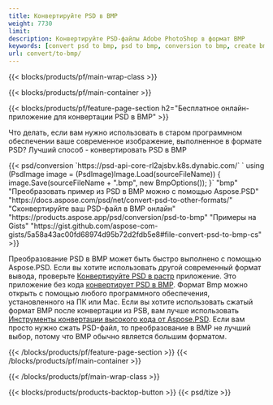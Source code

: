 ```yaml
---
title: Конвертируйте PSD в BMP
weight: 7730
limit: 
description: Конвертируйте PSD-файлы Adobe PhotoShop в формат BMP
keywords: [convert psd to bmp, psd to bmp, conversion to bmp, create bmp from psd, print psd as bmp]
url: convert/to-bmp/
---
```


{{< blocks/products/pf/main-wrap-class >}}

{{< blocks/products/pf/main-container >}}

{{< blocks/products/pf/feature-page-section h2="Бесплатное онлайн-приложение для конвертации PSD в BMP" >}}
<p>Что делать, если вам нужно использовать в старом программном обеспечении ваше современное изображение, выполненное в формате PSD? Лучший способ - конвертировать PSD в BMP</p>
{{< psd/conversion `https://psd-api-core-rl2ajsbv.k8s.dynabic.com/` 
`    using (PsdImage image = (PsdImage)Image.Load(sourceFileName))
    {
        image.Save(sourceFileName + ".bmp",  new BmpOptions());
    }` 
	"bmp" "Преобразовать пример из PSD в BMP можно с помощью Aspose.PSD"  "https://docs.aspose.com/psd/net/convert-psd-to-other-formats/" "Сконвертируйте ваш PSD-файл в BMP онлайн" "https://products.aspose.app/psd/conversion/psd-to-bmp" "Примеры на Gists" "https://gist.github.com/aspose-com-gists/5a58a43ac00fd68974d95b72d2fdb5e8#file-convert-psd-to-bmp-cs" >}}
<p>Преобразование PSD в BMP может быть быстро выполнено с помощью Aspose.PSD. Если вы хотите использовать другой современный формат вывода, проверьте <a href="/psd/convert">Конвертируйте PSD в растр</a> приложение. Это приложение без кода <a href="/psd/convert/to-bmp">конвертирует PSD в BMP</a>. Формат Bmp можно открыть с помощью любого программного обеспечения, установленного на ПК или Mac. Если вы хотите использовать сжатый формат BMP после конвертации из PSB, вам лучше использовать <a href="/psd">Инструменты конвертации высокого кода от Aspose.PSD</a>. Если вам просто нужно сжать PSD-файл, то преобразование в BMP не лучший выбор, потому что BMP обычно является большим форматом.</p>
{{< /blocks/products/pf/feature-page-section >}}
{{< /blocks/products/pf/main-container >}}


{{< /blocks/products/pf/main-wrap-class >}}

{{< blocks/products/products-backtop-button >}}
{{< psd/tize >}}
